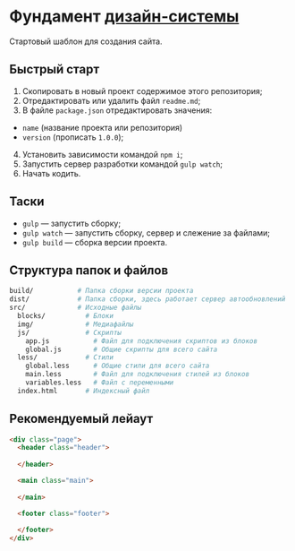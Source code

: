 # Фундамент [дизайн-системы](https://github.com/constlab/sedona)

Стартовый шаблон для создания сайта.

## Быстрый старт

1. Скопировать в новый проект содержимое этого репозитория;
2. Отредактировать или удалить файл `readme.md`;
3. В файле `package.json` отредактировать значения:
  * `name` (название проекта или репозитория)
  * `version` (прописать `1.0.0`);
4. Установить зависимости командой `npm i`;
5. Запустить сервер разработки командой `gulp watch`;
6. Начать кодить.

## Таски

* `gulp` — запустить сборку;
* `gulp watch` — запустить сборку, сервер и слежение за файлами;
* `gulp build` — сборка версии проекта.

## Структура папок и файлов

```bash
build/           # Папка сборки версии проекта
dist/            # Папка сборки, здесь работает сервер автообновлений
src/             # Исходные файлы
  blocks/          # Блоки
  img/             # Медиафайлы
  js/              # Скрипты
    app.js           # Файл для подключения скриптов из блоков
    global.js        # Общие скрипты для всего сайта
  less/            # Стили
    global.less      # Общие стили для всего сайта
    main.less        # Файл для подключения стилей из блоков
    variables.less   # Файл с переменными
  index.html       # Индексный файл
```

## Рекомендуемый лейаут

```html
<div class="page">
  <header class="header">
    
  </header>

  <main class="main">
    
  </main>

  <footer class="footer">
    
  </footer>
</div>
```
